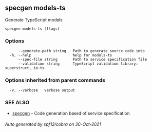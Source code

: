 ## specgen models-ts

Generate TypeScript models

```
specgen models-ts [flags]
```

### Options

```
      --generate-path string   Path to generate source code into
  -h, --help                   help for models-ts
      --spec-file string       Path to service specification file
      --validation string      TypeScript validation library: superstruct, io-ts
```

### Options inherited from parent commands

```
  -v, --verbose   verbose output
```

### SEE ALSO

* [specgen](specgen.md)	 - Code generation based of service specification

###### Auto generated by spf13/cobra on 30-Oct-2021

